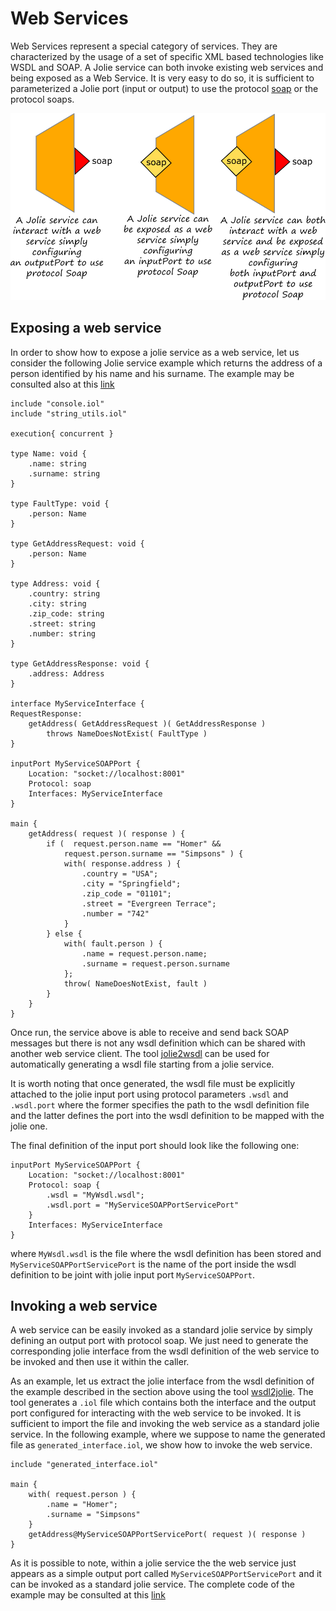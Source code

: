 # Web Services

Web Services represent a special category of services. They are characterized by the usage of a set of specific XML based technologies like WSDL and SOAP. A Jolie service can both invoke existing web services and being exposed as a Web Service. It is very easy to do so, it is sufficient to parameterized a Jolie port \(input or output\) to use the protocol [soap](../protocols/soap.md) or the protocol soaps.

![](../../.gitbook/assets/webservices.png)

## Exposing a web service

In order to show how to expose a jolie service as a web service, let us consider the following Jolie service example which returns the address of a person identified by his name and his surname. The example may be consulted also at this [link](https://github.com/jolie/examples/tree/master/08_web_services/01_exposing_a_web_service)

```jolie
include "console.iol"
include "string_utils.iol"

execution{ concurrent }

type Name: void {
    .name: string
    .surname: string
}

type FaultType: void {
    .person: Name
}

type GetAddressRequest: void {
    .person: Name
}

type Address: void {
    .country: string
    .city: string
    .zip_code: string
    .street: string
    .number: string
}

type GetAddressResponse: void {
    .address: Address
}

interface MyServiceInterface {
RequestResponse:
    getAddress( GetAddressRequest )( GetAddressResponse ) 
        throws NameDoesNotExist( FaultType )
}

inputPort MyServiceSOAPPort {
    Location: "socket://localhost:8001"
    Protocol: soap 
    Interfaces: MyServiceInterface
}

main {
    getAddress( request )( response ) {
        if (  request.person.name == "Homer" &&
            request.person.surname == "Simpsons" ) {
            with( response.address ) {
                .country = "USA";
                .city = "Springfield";
                .zip_code = "01101";
                .street = "Evergreen Terrace";
                .number = "742"
            }
        } else {
            with( fault.person ) {
                .name = request.person.name;
                .surname = request.person.surname
            };
            throw( NameDoesNotExist, fault )
        }
    }
}
```

Once run, the service above is able to receive and send back SOAP messages but there is not any wsdl definition which can be shared with another web service client. The tool [jolie2wsdl](jolie2wsdl.md) can be used for automatically generating a wsdl file starting from a jolie service.

It is worth noting that once generated, the wsdl file must be explicitly attached to the jolie input port using protocol parameters `.wsdl` and `.wsdl.port` where the former specifies the path to the wsdl definition file and the latter defines the port into the wsdl definition to be mapped with the jolie one.

The final definition of the input port should look like the following one:

```jolie
inputPort MyServiceSOAPPort {
    Location: "socket://localhost:8001"
    Protocol: soap {
        .wsdl = "MyWsdl.wsdl";
        .wsdl.port = "MyServiceSOAPPortServicePort"
    }
    Interfaces: MyServiceInterface
}
```

where `MyWsdl.wsdl` is the file where the wsdl definition has been stored and `MyServiceSOAPPortServicePort` is the name of the port inside the wsdl definition to be joint with jolie input port `MyServiceSOAPPort`.

## Invoking a web service

A web service can be easily invoked as a standard jolie service by simply defining an output port with protocol soap. We just need to generate the corresponding jolie interface from the wsdl definition of the web service to be invoked and then use it within the caller.

As an example, let us extract the jolie interface from the wsdl definition of the example described in the section above using the tool [wsdl2jolie](https://jolielang.gitbook.io/docs/web-services/wsdl2jolie). The tool generates a `.iol` file which contains both the interface and the output port configured for interacting with the web service to be invoked. It is sufficient to import the file and invoking the web service as a standard jolie service. In the following example, where we suppose to name the generated file as `generated_interface.iol`, we show how to invoke the web service.

```jolie
include "generated_interface.iol"

main {
    with( request.person ) {
        .name = "Homer";
        .surname = "Simpsons"
    }
    getAddress@MyServiceSOAPPortServicePort( request )( response )
}
```

As it is possible to note, within a jolie service the the web service just appears as a simple output port called `MyServiceSOAPPortServicePort` and it can be invoked as a standard jolie service. The complete code of the example may be consulted at this [link](https://github.com/jolie/examples/tree/master/08_web_services/02_invoking_a_web_service)

